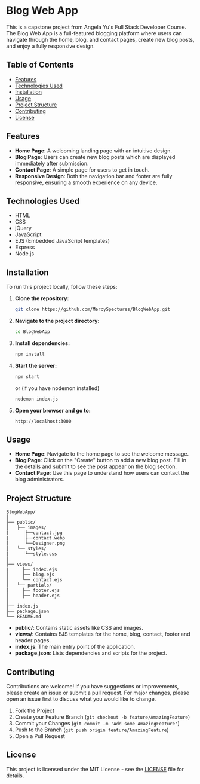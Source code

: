 # Blog Web App

This is a capstone project from Angela Yu's Full Stack Developer Course. The Blog Web App is a full-featured blogging platform where users can navigate through the home, blog, and contact pages, create new blog posts, and enjoy a fully responsive design.

## Table of Contents

- [Features](#features)
- [Technologies Used](#technologies-used)
- [Installation](#installation)
- [Usage](#usage)
- [Project Structure](#project-structure)
- [Contributing](#contributing)
- [License](#license)

## Features

- **Home Page**: A welcoming landing page with an intuitive design.
- **Blog Page**: Users can create new blog posts which are displayed immediately after submission.
- **Contact Page**: A simple page for users to get in touch.
- **Responsive Design**: Both the navigation bar and footer are fully responsive, ensuring a smooth experience on any device.

## Technologies Used

- HTML
- CSS
- jQuery
- JavaScript
- EJS (Embedded JavaScript templates)
- Express
- Node.js

## Installation

To run this project locally, follow these steps:

1. **Clone the repository:**
   ```bash
   git clone https://github.com/MercySpectures/BlogWebApp.git
   ```
2. **Navigate to the project directory:**
   ```bash
   cd BlogWebApp
   ```
3. **Install dependencies:**
   ```bash
   npm install
   ```
4. **Start the server:**
   ```bash
   npm start
   ```
   or (if you have nodemon installed)
   ```bash
   nodemon index.js
   ```
6. **Open your browser and go to:**
   ```
   http://localhost:3000
   ```

## Usage

- **Home Page**: Navigate to the home page to see the welcome message.
- **Blog Page**: Click on the "Create" button to add a new blog post. Fill in the details and submit to see the post appear on the blog section.
- **Contact Page**: Use this page to understand how users can contact the blog administrators.

## Project Structure

```
BlogWebApp/
│
├── public/
│   ├── images/
|      ├──contact.jpg
|      ├──contact.webp
|      └──Designer.png
│   └── styles/
|      └──style.css
│
├── views/
|     ├── index.ejs
│     ├── blog.ejs
│     └── contact.ejs
│   └── partials/
|     ├── footer.ejs
│     ├── header.ejs
│     
├── index.js
├── package.json
└── README.md
```

- **public/**: Contains static assets like CSS and images.
- **views/**: Contains EJS templates for the home, blog, contact, footer and header pages.
- **index.js**: The main entry point of the application.
- **package.json**: Lists dependencies and scripts for the project.

## Contributing

Contributions are welcome! If you have suggestions or improvements, please create an issue or submit a pull request. For major changes, please open an issue first to discuss what you would like to change.

1. Fork the Project
2. Create your Feature Branch (`git checkout -b feature/AmazingFeature`)
3. Commit your Changes (`git commit -m 'Add some AmazingFeature'`)
4. Push to the Branch (`git push origin feature/AmazingFeature`)
5. Open a Pull Request

## License

This project is licensed under the MIT License - see the [LICENSE](LICENSE) file for details.
